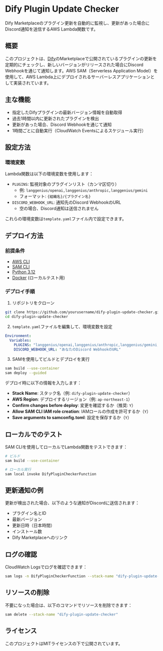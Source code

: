 # Dify Plugin Update Checker

Dify Marketplaceのプラグイン更新を自動的に監視し、更新があった場合にDiscord通知を送信するAWS Lambda関数です。

## 概要

このプロジェクトは、[Dify](https://dify.ai)のMarketplaceで公開されているプラグインの更新を定期的にチェックし、新しいバージョンがリリースされた場合にDiscord Webhookを通じて通知します。AWS SAM（Serverless Application Model）を使用して、AWS Lambda上にデプロイされるサーバーレスアプリケーションとして実装されています。

## 主な機能

- 指定したDifyプラグインの最新バージョン情報を自動取得
- 過去1時間以内に更新されたプラグインを検出
- 更新があった場合、Discord Webhookを通じて通知
- 1時間ごとに自動実行（CloudWatch Eventsによるスケジュール実行）

## 設定方法

### 環境変数

Lambda関数は以下の環境変数を使用します：

- `PLUGINS`: 監視対象のプラグインリスト（カンマ区切り）
  - 例: `langgenius/openai,langgenius/anthropic,langgenius/gemini`
  - フォーマット: `{組織名}/{プラグイン名}`
- `DISCORD_WEBHOOK_URL`: 通知先のDiscord WebhookのURL
  - 空の場合、Discord通知は送信されません

これらの環境変数は`template.yaml`ファイル内で設定できます。

## デプロイ方法

### 前提条件

- [AWS CLI](https://aws.amazon.com/cli/)
- [SAM CLI](https://docs.aws.amazon.com/serverless-application-model/latest/developerguide/serverless-sam-cli-install.html)
- [Python 3.12](https://www.python.org/downloads/)
- [Docker](https://www.docker.com/products/docker-desktop) (ローカルテスト用)

### デプロイ手順

1. リポジトリをクローン

```bash
git clone https://github.com/yourusername/dify-plugin-update-checker.git
cd dify-plugin-update-checker
```

2. `template.yaml`ファイルを編集して、環境変数を設定

```yaml
Environment:
  Variables:
    PLUGINS: "langgenius/openai,langgenius/anthropic,langgenius/gemini,langgenius/azure_openai,langgenius/cohere,langgenius/bedrock,langgenius/ollama"
    DISCORD_WEBHOOK_URL: "あなたのDiscord WebhookのURL"
```

3. SAMを使用してビルドとデプロイを実行

```bash
sam build --use-container
sam deploy --guided
```

デプロイ時に以下の情報を入力します：

- **Stack Name**: スタック名（例: `dify-plugin-update-checker`）
- **AWS Region**: デプロイするリージョン（例: `ap-northeast-1`）
- **Confirm changes before deploy**: 変更を確認するか（推奨: `Y`）
- **Allow SAM CLI IAM role creation**: IAMロールの作成を許可するか（`Y`）
- **Save arguments to samconfig.toml**: 設定を保存するか（`Y`）

## ローカルでのテスト

SAM CLIを使用してローカルでLambda関数をテストできます：

```bash
# ビルド
sam build --use-container

# ローカル実行
sam local invoke DifyPluginCheckerFunction
```

## 更新通知の例

更新が検出された場合、以下のような通知がDiscordに送信されます：

- プラグイン名とID
- 最新バージョン
- 更新日時（日本時間）
- インストール数
- Dify Marketplaceへのリンク

## ログの確認

CloudWatch Logsでログを確認できます：

```bash
sam logs -n DifyPluginCheckerFunction --stack-name "dify-plugin-update-checker" --tail
```

## リソースの削除

不要になった場合は、以下のコマンドでリソースを削除できます：

```bash
sam delete --stack-name "dify-plugin-update-checker"
```

## ライセンス

このプロジェクトはMITライセンスの下で公開されています。
